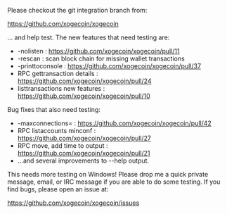 Please checkout the git integration branch from:

https://github.com/xogecoin/xogecoin

... and help test.  The new features that need testing are:

* -nolisten : https://github.com/xogecoin/xogecoin/pull/11
* -rescan : scan block chain for missing wallet transactions
* -printtoconsole : https://github.com/xogecoin/xogecoin/pull/37
* RPC gettransaction details : https://github.com/xogecoin/xogecoin/pull/24
* listtransactions new features : https://github.com/xogecoin/xogecoin/pull/10

Bug fixes that also need testing:

* -maxconnections= : https://github.com/xogecoin/xogecoin/pull/42
* RPC listaccounts minconf : https://github.com/xogecoin/xogecoin/pull/27
* RPC move, add time to output : https://github.com/xogecoin/xogecoin/pull/21
* ...and several improvements to --help output.

This needs more testing on Windows!  Please drop me a quick private message, email, or IRC message if you are able to do some testing.  If you find bugs, please open an issue at:

https://github.com/xogecoin/xogecoin/issues
